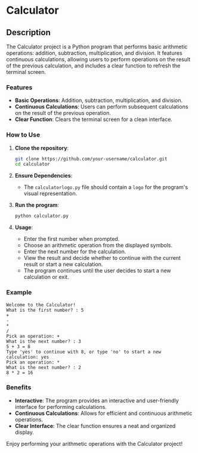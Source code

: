 # Calculator

## Description

The Calculator project is a Python program that performs basic arithmetic operations: addition, subtraction, multiplication, and division. It features continuous calculations, allowing users to perform operations on the result of the previous calculation, and includes a clear function to refresh the terminal screen.

### Features

- **Basic Operations**: Addition, subtraction, multiplication, and division.
- **Continuous Calculations**: Users can perform subsequent calculations on the result of the previous operation.
- **Clear Function**: Clears the terminal screen for a clean interface.

### How to Use

1. **Clone the repository**:
   ```bash
   git clone https://github.com/your-username/calculator.git
   cd calculator
   ```

2. **Ensure Dependencies**:
   - The `calculatorlogo.py` file should contain a `logo` for the program's visual representation.

3. **Run the program**:
   ```bash
   python calculator.py
   ```

4. **Usage**:
   - Enter the first number when prompted.
   - Choose an arithmetic operation from the displayed symbols.
   - Enter the next number for the calculation.
   - View the result and decide whether to continue with the current result or start a new calculation.
   - The program continues until the user decides to start a new calculation or exit.

### Example

```
Welcome to the Calculator!
What is the first number? : 5
+
-
*
/
Pick an operation: +
What is the next number? : 3
5 + 3 = 8
Type 'yes' to continue with 8, or type 'no' to start a new calculation: yes
Pick an operation: *
What is the next number? : 2
8 * 2 = 16
```

### Benefits

- **Interactive**: The program provides an interactive and user-friendly interface for performing calculations.
- **Continuous Calculations**: Allows for efficient and continuous arithmetic operations.
- **Clear Interface**: The clear function ensures a neat and organized display.

Enjoy performing your arithmetic operations with the Calculator project!
